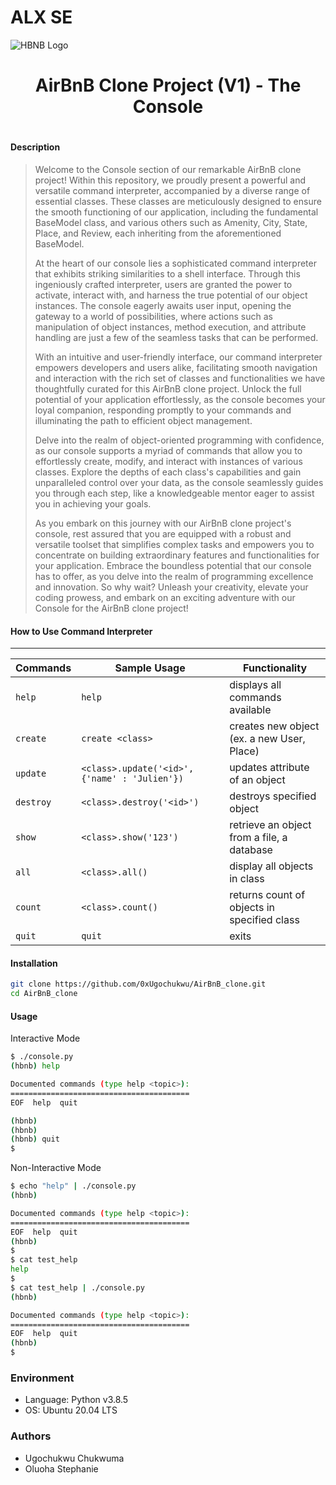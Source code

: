 # ALX SE

![HBNB Logo](https://github.com/Adeniyii/AirBnB_clone/blob/ac567ac0aea8e6bccafc650f0389131d5ee06202/assets/hbnb_logo.png)


<h1 align="center">AirBnB Clone Project (V1) - The Console<h1>

#### Description
> Welcome to the Console section of our remarkable AirBnB clone project! Within this repository, we proudly present a powerful and
> versatile command interpreter, accompanied by a diverse range of essential classes. These classes are meticulously designed to ensure the
> smooth functioning of our application, including the fundamental BaseModel class, and various others such as Amenity, City, State, Place,
> and Review, each inheriting from the aforementioned BaseModel.
>
> At the heart of our console lies a sophisticated command interpreter that exhibits striking similarities to a shell interface. Through
> this ingeniously crafted interpreter, users are granted the power to activate, interact with, and harness the true potential of our
> object instances. The console eagerly awaits user input, opening the gateway to a world of possibilities, where actions such as
> manipulation of object instances, method execution, and attribute handling are just a few of the seamless tasks that can be performed.
>
> With an intuitive and user-friendly interface, our command interpreter empowers developers and users alike, facilitating smooth
> navigation and interaction with the rich set of classes and functionalities we have thoughtfully curated for this AirBnB clone project.
> Unlock the full potential of your application effortlessly, as the console becomes your loyal companion, responding promptly to your
> commands and illuminating the path to efficient object management.
>
> Delve into the realm of object-oriented programming with confidence, as our console supports a myriad of commands that allow you to
> effortlessly create, modify, and interact with instances of various classes. Explore the depths of each class's capabilities and gain
> unparalleled control over your data, as the console seamlessly guides you through each step, like a knowledgeable mentor eager to assist
> you in achieving your goals.
>
> As you embark on this journey with our AirBnB clone project's console, rest assured that you are equipped with a robust and versatile
> toolset that simplifies complex tasks and empowers you to concentrate on building extraordinary features and functionalities for your
> application. Embrace the boundless potential that our console has to offer, as you delve into the realm of programming excellence and
> innovation. So why wait? Unleash your creativity, elevate your coding prowess, and embark on an exciting adventure with our Console for
> the AirBnB clone project!

#### How to Use Command Interpreter
---
| Commands  | Sample Usage                                  | Functionality                              |
| --------- | --------------------------------------------- | ------------------------------------------ |
| `help`    | `help`                                        | displays all commands available            |
| `create`  | `create <class>`                              | creates new object (ex. a new User, Place) |
| `update`  | `<class>.update('<id>', {'name' : 'Julien'})`  | updates attribute of an object             |
| `destroy` | `<class>.destroy('<id>')`                         | destroys specified object                  |
| `show`    | `<class>.show('123')`                            | retrieve an object from a file, a database |
| `all`     | `<class>.all()`                                  | display all objects in class               |
| `count`   | `<class>.count()`                                | returns count of objects in specified class|
| `quit`    | `quit`                                        | exits                                      |

#### Installation
```bash
git clone https://github.com/0xUgochukwu/AirBnB_clone.git
cd AirBnB_clone
```
#### Usage
Interactive Mode
```bash
$ ./console.py
(hbnb) help

Documented commands (type help <topic>):
========================================
EOF  help  quit

(hbnb)
(hbnb)
(hbnb) quit
$
```
Non-Interactive Mode
```bash
$ echo "help" | ./console.py
(hbnb)

Documented commands (type help <topic>):
========================================
EOF  help  quit
(hbnb)
$
$ cat test_help
help
$
$ cat test_help | ./console.py
(hbnb)

Documented commands (type help <topic>):
========================================
EOF  help  quit
(hbnb)
$
```

### Environment
* Language: Python v3.8.5
* OS: Ubuntu 20.04 LTS

### Authors
- Ugochukwu Chukwuma
- Oluoha Stephanie

